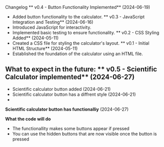 Changelog
** v0.4 - Button Functionality Implemented** (2024-06-19)

* Added button functionality to the calculator.
** v0.3 - JavaScript Integration and Testing** (2024-06-16)
 * Introduced JavaScript for interactivity.
 * Implemented basic testing to ensure functionality.
** v0.2 - CSS Styling Added** (2024-05-11)
 * Created a CSS file for styling the calculator's layout.
** v0.1 - Initial HTML Structure** (2024-05-11)
 * Established the foundation of the calculator using an HTML file.

What to expect in the future:
** v0.5 - Scientific Calculator implemented** (2024-06-27)
- 
* Scientific calculator button added (2024-06-21)
* Scientific calculator button has a diffrent style (2024-06-21)
* 
**Scientific calculator button has functionalliy** (2024-06-27)
  
 **What the code will do**
- The functionallity makes some buttons appear if pressed
- You can use the hidden buttons that are now visible once the button is pressed

